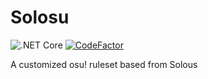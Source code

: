 # Solosu
![.NET Core](https://github.com/Coppertine/Solosu/workflows/.NET%20Core/badge.svg?style=flat-square) [![CodeFactor](https://www.codefactor.io/repository/github/coppertine/solosu/badge)](https://www.codefactor.io/repository/github/coppertine/solosu)

A customized osu! ruleset based from Solous

